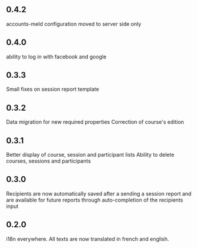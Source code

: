 ## 0.4.2
accounts-meld configuration moved to server side only

## 0.4.0
ability to log in with facebook and google

## 0.3.3

Small fixes on session report template

## 0.3.2

Data migration for new required properties
Correction of course's edition

## 0.3.1

Better display of course, session and participant lists
Ability to delete courses, sessions and participants

## 0.3.0

Recipients are now automatically saved after a sending a session report and are
available for future reports through auto-completion of the recipients input

## 0.2.0

i18n everywhere. All texts are now translated in french and english.
